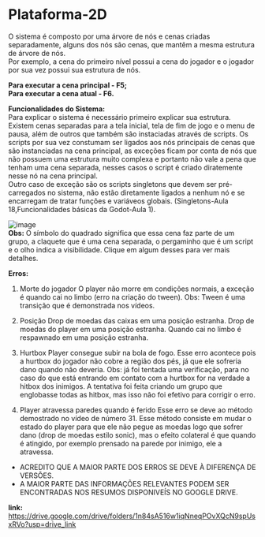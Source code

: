 # Plataforma-2D

  O sistema é composto por uma árvore de nós e cenas criadas separadamente, alguns dos nós são cenas, que mantêm a mesma estrutura de árvore de nós.  
Por exemplo, a cena do primeiro nível possui a cena do jogador e o jogador por sua vez possui sua estrutura de nós.
  
**Para executar a cena principal - F5;**  
**Para executar a cena atual - F6.**  

**Funcionalidades do Sistema:**  
Para explicar o sistema é necessário primeiro explicar sua estrutura.  
Existem cenas separadas para a tela inicial, tela de fim de jogo e o menu de pausa, além de outros que também são instaciadas através de scripts.
Os scripts por sua vez constumam ser ligados aos nós principais de cenas que são instanciadas na cena principal, as exceções ficam por conta de nós que não
possuem uma estrutura muito complexa e portanto não vale a pena que tenham uma cena separada, nesses casos o script é criado diratemente nesse nó na cena principal.  
Outro caso de exceção são os scripts singletons que devem ser pré-carregados no sistema, não estão diretamente ligados a nenhum nó e se encarregam de tratar
funções e variáveos globais. (Singletons-Aula 18,Funcionalidades básicas da Godot-Aula 1).  
  
![image](https://github.com/user-attachments/assets/b7c0e026-5110-4e92-9f14-0d491ddfd4bd)  
**Obs:** O símbolo do quadrado significa que essa cena faz parte de um grupo, a claquete que é uma cena separada, o pergaminho que é um script e o olho indica a visibilidade.
Clique em algum desses para ver mais detalhes.  

**Erros:**  
1. Morte do jogador
O player não morre em condições normais, a exceção é quando cai no limbo (erro na criação do tween). Obs: Tween é uma transição que é demonstrada nos vídeos.

2. Posição
Drop de moedas das caixas em uma posição estranha.
Drop de moedas do player em uma posição estranha.
Quando cai no limbo é respawnado em uma posição estranha.

3. Hurtbox
Player consegue subir na bola de fogo. Esse erro acontece pois a hurtbox do jogador não cobre a região dos pés, já que ele sofreria dano quando não deveria.
Obs: já foi tentada uma verificação, para no caso do que está entrando em contato com a hurtbox for na verdade a hitbox dos inimigos. A tentativa foi feita
criando um grupo que englobasse todas as hitbox, mas isso não foi efetivo para corrigir o erro.

4. Player atravessa paredes quando é ferido
Esse erro se deve ao método demostrado no vídeo de número 31. Esse método consiste em mudar o estado do player para que ele não pegue as moedas logo que
sofrer dano (drop de moedas estilo sonic), mas o efeito colateral é que quando é atingido, por exemplo prensado na parede por inimigo, ele a atravessa.  
  
  
* ACREDITO QUE A MAIOR PARTE DOS ERROS SE DEVE À DIFERENÇA DE VERSÕES.
* A MAIOR PARTE DAS INFORMAÇÕES RELEVANTES PODEM SER ENCONTRADAS NOS RESUMOS DISPONIVEÍS NO GOOGLE DRIVE.

**link:** https://drive.google.com/drive/folders/1n84sA516w1iqNneqPOvXQcN9spUsxRVo?usp=drive_link

